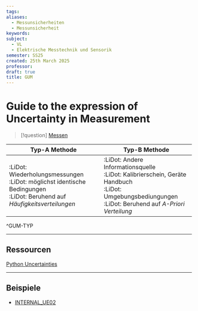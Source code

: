 ```yaml
---
tags: 
aliases:
  - Messunsicherheiten
  - Messunsicherheit
keywords: 
subject:
  - VL
  - Elektrische Messtechnik und Sensorik
semester: SS25
created: 25th March 2025
professor: 
draft: true
title: GUM
---
```


# Guide to the expression of Uncertainty in Measurement

> [!question] [Messen](Messtechnik.md)

| **Typ-A Methode**                                                                                                            | **Typ-B Methode**                                                                                                                                            |
| ---------------------------------------------------------------------------------------------------------------------------- | ------------------------------------------------------------------------------------------------------------------------------------------------------------ |
| :LiDot: Wiederholungsmessungen<br>:LiDot: möglichst identische Bedingungen<br>:LiDot: Beruhend auf *Häufigkeitsverteilungen* | :LiDot: Andere Informationsquelle<br>:LiDot: Kalibrierschein, Geräte Handbuch<br>:LiDot: Umgebungsbediungungen<br>:LiDot: Beruhend auf *A-Priori Verteilung* |

^GUM-TYP


---

## Ressourcen

[Python Uncertainties](../Softwareentwicklung/Python/Python%20Uncertainties.md)

---

## Beispiele

- [INTERNAL_UE02](../xEDU/B4_SS25/EMTS/UE/UE02.md#6.%20GUM)